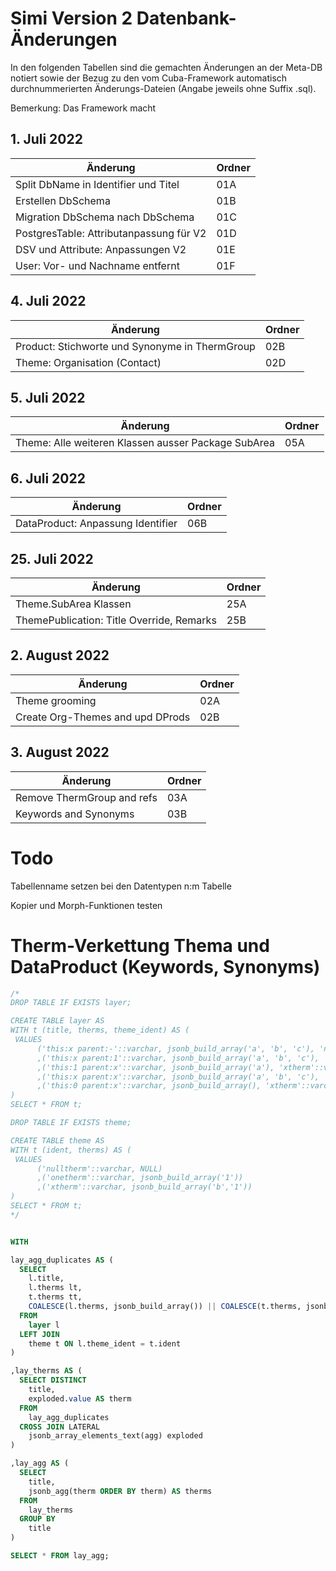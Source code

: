 # Simi Version 2 Datenbank-Änderungen

In den folgenden Tabellen sind die gemachten Änderungen an der Meta-DB notiert sowie der Bezug zu den vom Cuba-Framework
automatisch durchnummerierten Änderungs-Dateien (Angabe jeweils ohne Suffix .sql).

Bemerkung: Das Framework macht 

## 1. Juli 2022

|Änderung|Ordner|
|---|---|
|Split DbName in Identifier und Titel|01A|
|Erstellen DbSchema|01B|
|Migration DbSchema nach DbSchema|01C|
|PostgresTable: Attributanpassung für V2|01D|
|DSV und Attribute: Anpassungen V2|01E|
|User: Vor- und Nachname entfernt|01F|

## 4. Juli 2022

|Änderung|Ordner|
|---|---|
|Product: Stichworte und Synonyme in ThermGroup|02B|
|Theme: Organisation (Contact)|02D|

## 5. Juli 2022

|Änderung|Ordner|
|---|---|
|Theme: Alle weiteren Klassen ausser Package SubArea|05A|

## 6. Juli 2022

|Änderung|Ordner|
|---|---|
|DataProduct: Anpassung Identifier|06B|

## 25. Juli 2022

|Änderung|Ordner|
|---|---|
|Theme.SubArea Klassen|25A|
|ThemePublication: Title Override, Remarks|25B|

## 2. August 2022

|Änderung|Ordner|
|---|---|
|Theme grooming|02A|
|Create Org-Themes and upd DProds|02B|

## 3. August 2022

|Änderung|Ordner|
|---|---|
|Remove ThermGroup and refs|03A|
|Keywords and Synonyms|03B|

# Todo

Tabellenname setzen bei den Datentypen n:m Tabelle
    
Kopier und Morph-Funktionen testen

# Therm-Verkettung Thema und DataProduct (Keywords, Synonyms)

```sql
/*
DROP TABLE IF EXISTS layer;

CREATE TABLE layer AS                                     
WITH t (title, therms, theme_ident) AS (
 VALUES
      ('this:x parent:-'::varchar, jsonb_build_array('a', 'b', 'c'), 'nulltherm'::varchar)
      ,('this:x parent:1'::varchar, jsonb_build_array('a', 'b', 'c'), 'onetherm'::varchar)
      ,('this:1 parent:x'::varchar, jsonb_build_array('a'), 'xtherm'::varchar)
      ,('this:x parent:x'::varchar, jsonb_build_array('a', 'b', 'c'), 'xtherm'::varchar)
      ,('this:0 parent:x'::varchar, jsonb_build_array(), 'xtherm'::varchar)
)
SELECT * FROM t;

DROP TABLE IF EXISTS theme;

CREATE TABLE theme AS                                     
WITH t (ident, therms) AS (
 VALUES
      ('nulltherm'::varchar, NULL)
      ,('onetherm'::varchar, jsonb_build_array('1'))
      ,('xtherm'::varchar, jsonb_build_array('b','1'))
)
SELECT * FROM t;
*/


WITH 

lay_agg_duplicates AS (
  SELECT 
    l.title,
    l.therms lt,
    t.therms tt,
    COALESCE(l.therms, jsonb_build_array()) || COALESCE(t.therms, jsonb_build_array()) AS agg
  FROM 
    layer l 
  LEFT JOIN 
    theme t ON l.theme_ident = t.ident
)

,lay_therms AS (
  SELECT DISTINCT
    title,
    exploded.value AS therm
  FROM
    lay_agg_duplicates
  CROSS JOIN LATERAL 
    jsonb_array_elements_text(agg) exploded
)

,lay_agg AS (
  SELECT 
    title,
    jsonb_agg(therm ORDER BY therm) AS therms
  FROM
    lay_therms
  GROUP BY 
    title
)

SELECT * FROM lay_agg;
```

